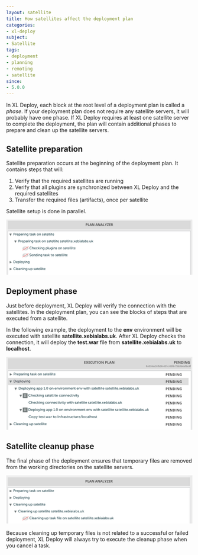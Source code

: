 ```yaml
---
layout: satellite
title: How satellites affect the deployment plan
categories:
- xl-deploy
subject:
- Satellite
tags:
- deployment
- planning
- remoting
- satellite
since:
- 5.0.0
---
```


In XL Deploy, each block at the root level of a deployment plan is called a *phase*. If your deployment plan does not require any satellite servers, it will probably have one phase. If XL Deploy requires at least one satellite server to complete the deployment, the plan will contain additional phases to prepare and clean up the satellite servers.

## Satellite preparation

Satellite preparation occurs at the beginning of the deployment plan. It contains steps that will:

1. Verify that the required satellites are running
2. Verify that all plugins are synchronized between XL Deploy and the required satellites
3. Transfer the required files (artifacts), once per satellite

Satellite setup is done in parallel.

![Deployment plan with satellite setup phase expanded](images/prepare-satellite-phase.png) 

## Deployment phase

Just before deployment, XL Deploy will verify the connection with the satellites. In the deployment plan, you can see the blocks of steps that are executed from a satellite.

In the following example, the deployment to the **env** environment will be executed with satellite **satellite.xebialabs.uk**. After XL Deploy checks the connection, it will deploy the **test.war** file from **satellite.xebialabs.uk** to **localhost**.

![Deployment plan with steps executed on satellite](images/step-executed-on-satellite.png) 

## Satellite cleanup phase

The final phase of the deployment ensures that temporary files are removed from the working directories on the satellite servers.

![Deployment plan with satellite cleanup phase](images/cleaning-satellite-phase.png)

Because cleaning up temporary files is not related to a successful or failed deployment, XL Deploy will always try to execute the cleanup phase when you cancel a task.
